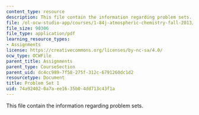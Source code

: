 ```yaml
---
content_type: resource
description: This file contain the information regarding problem sets.
file: /ol-ocw-studio-app/courses/1-84j-atmospheric-chemistry-fall-2013/74a924020a7aee1635b04dd713c43f1a_MIT1_84JF13_ProblemSet1.pdf
file_size: 90306
file_type: application/pdf
learning_resource_types:
- Assignments
license: https://creativecommons.org/licenses/by-nc-sa/4.0/
ocw_type: OCWFile
parent_title: Assignments
parent_type: CourseSection
parent_uid: dc4cc989-7f58-275f-312c-6791260dc1d2
resourcetype: Document
title: Problem Set 1
uid: 74a92402-0a7a-ee16-35b0-4dd713c43f1a
---
```

This file contain the information regarding problem sets.